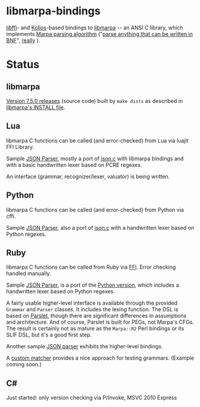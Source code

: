 ﻿libmarpa-bindings
=================

[libffi](https://sourceware.org/libffi/)- and
[Kollos](https://github.com/jeffreykegler/kollos)-based
bindings to
[libmarpa](https://github.com/jeffreykegler/libmarpa)
-- an ANSI C library, which implements
[Marpa parsing algorithm](http://savage.net.au/Marpa.html)
("[parse anything that can be written in BNF](
http://blogs.perl.org/users/jeffrey_kegler/2012/03/user-experiences-with-marpa-some-observations.html)",
[really](http://metacpan.org/source/JDDPAUSE/MarpaX-Languages-SQL2003-AST-0.005/lib/MarpaX/Languages/SQL2003/AST.pm#L299)
).

Status
======

libmarpa
--------

  [Version 7.5.0 releases](https://github.com/rns/libmarpa-bindings/releases) (source code)
  built by `make dists` as described in
  [libmarpa's INSTALL file](https://github.com/jeffreykegler/libmarpa/blob/master/INSTALL).

Lua
---

  libmarpa C functions can be called (and error-checked) from Lua via luajit FFI Library.

  Sample [JSON Parser](https://github.com/rns/libmarpa-bindings/blob/master/lua/test/json.t.lua),
  mostly a port of [json.c](https://github.com/jeffreykegler/libmarpa/blob/master/test/json.c)
  with libmarpa bindings and with a basic handwritten lexer based on PCRE regexes.

  An interface (grammar, recognizer/lexer, valuator) is being written.

Python
------

  libmarpa C functions can be called (and error-checked) from Python via cffi.

  Sample [JSON Parser](https://github.com/rns/libmarpa-bindings/blob/master/python/json-libmarpa.py),
  also a port of [json.c](https://github.com/jeffreykegler/libmarpa/blob/master/test/json.c)
  with a handwritten lexer based on Python regexes.

Ruby
----

  libmarpa C functions can be called from Ruby via
  [FFI](https://github.com/ffi/ffi).  Error checking handled manually.

  Sample [JSON Parser](https://github.com/rns/libmarpa-bindings/blob/master/ruby/json-libmarpa.rb),
  is a port of the [Python version](https://github.com/rns/libmarpa-bindings/blob/master/python/json-libmarpa.py), 
  which includes a handwritten lexer based on Python regexes.

  A fairly usable higher-level interface is available through the provided
  `Grammar` and `Parser` classes.  It includes the lexing function.  The DSL is
  based on [Parslet](https://github.com/kschiess/parslet), though there are
  significant differences in assumptions and architecture.  And of course,
  Parslet is built for PEGs, not Marpa's CFGs.  The result is certainly not as
  mature as the `Marpa::R2` Perl bindings or its SLIF DSL, but it's a good
  first step.

  Another sample [JSON parser](ruby/json-marpa.rb)
  exhibits the higher-level bindings.

  A [custom matcher](blob/master/ruby/marpa/rig.rb) 
  provides a nice approach for testing grammars.  (Example coming soon.)

C#
--

  Just started: only version checking via P/Invoke, MSVC 2010 Express


